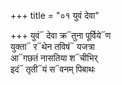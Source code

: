 +++
title = "०१ युवं देवा"

+++
युवं᳓ देवा क्र᳓तुना पूर्विये᳓ण  
युक्ता᳓ र᳓थेन तविषं᳓ यजत्रा  
आ᳓गछतं नासतिया श᳓चीभिर्  
इदं᳓ तृती᳓यं स᳓वनम् पिबाथः